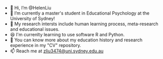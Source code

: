 - 👋 Hi, I’m @HelenLiu
- 👀 I’m currently a master's student in Educational Psychology at the University of Sydney!
- 🌱 My research intersts include human learning process, meta-research and educational issues. 
- 😆 I'm currenlty learning to use software R and Python. 
- 📸 You can know more about my education history and research experience in my "CV" repository. 
- 📫 Reach me at zliu3474@uni.sydney.edu.au 

<!---
HelenLiu0609/HelenLiu0609 is a ✨ special ✨ repository because its `README.md` (this file) appears on your GitHub profile.
You can click the Preview link to take a look at your changes.
--->
